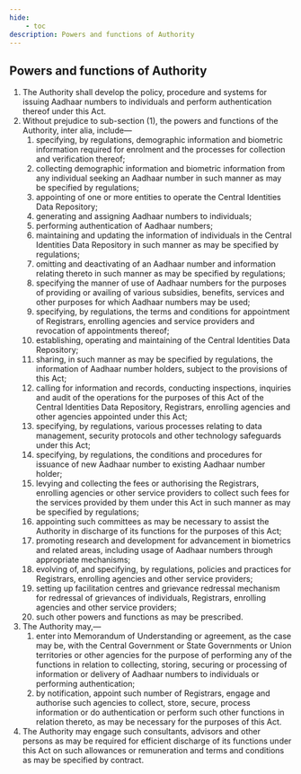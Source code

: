 ```yaml
---
hide:
    - toc
description: Powers and functions of Authority
---
```


## Powers and functions of Authority

1. The Authority shall develop the policy, procedure and systems for issuing Aadhaar numbers to individuals and perform authentication thereof under this Act.
2. Without prejudice to sub-section (1), the powers and functions of the Authority, inter alia, include—
    1. specifying, by regulations, demographic information and biometric information required for enrolment and the processes for collection and verification thereof;
    2. collecting demographic information and biometric information from any individual seeking an Aadhaar number in such manner as may be specified by regulations;
    3. appointing of one or more entities to operate the Central Identities Data Repository;
    4. generating and assigning Aadhaar numbers to individuals;
    5. performing authentication of Aadhaar numbers;
    6. maintaining and updating the information of individuals in the Central Identities Data Repository in such manner as may be specified by regulations;
    7. omitting and deactivating of an Aadhaar number and information relating thereto in such manner as may be specified by regulations;
    8. specifying the manner of use of Aadhaar numbers for the purposes of providing or availing of various subsidies, benefits, services and other purposes for which Aadhaar numbers may be used;
    9. specifying, by regulations, the terms and conditions for appointment of Registrars, enrolling agencies and service providers and revocation of appointments thereof;
    10. establishing, operating and maintaining of the Central Identities Data Repository;
    11. sharing, in such manner as may be specified by regulations, the information of Aadhaar number holders, subject to the provisions of this Act;
    12. calling for information and records, conducting inspections, inquiries and audit of the operations for the purposes of this Act of the Central Identities Data Repository, Registrars, enrolling agencies and other agencies appointed under this Act;
    13. specifying, by regulations, various processes relating to data management, security protocols and other technology safeguards under this Act;
    14. specifying, by regulations, the conditions and procedures for issuance of new Aadhaar number to existing Aadhaar number holder;
    15. levying and collecting the fees or authorising the Registrars, enrolling agencies or other service providers to collect such fees for the services provided by them under this Act in such manner as may be specified by regulations;
    16. appointing such committees as may be necessary to assist the Authority in discharge of its functions for the purposes of this Act;
    17. promoting research and development for advancement in biometrics and related areas, including usage of Aadhaar numbers through appropriate mechanisms;
    18. evolving of, and specifying, by regulations, policies and practices for Registrars, enrolling agencies and other service providers;
    19. setting up facilitation centres and grievance redressal mechanism for redressal of grievances of individuals, Registrars, enrolling agencies and other service providers;
    20. such other powers and functions as may be prescribed.
3. The Authority may,—
    1. enter into Memorandum of Understanding or agreement, as the case may be, with the Central Government or State Governments or Union territories or other agencies for the purpose of performing any of the functions in relation to collecting, storing, securing or processing of information or delivery of Aadhaar numbers to individuals or performing authentication;
    2. by notification, appoint such number of Registrars, engage and authorise such agencies to collect, store, secure, process information or do authentication or perform such other functions in relation thereto, as may be necessary for the purposes of this Act.
4. The Authority may engage such consultants, advisors and other persons as may be required for efficient discharge of its functions under this Act on such allowances or remuneration and terms and conditions as may be specified by contract.
